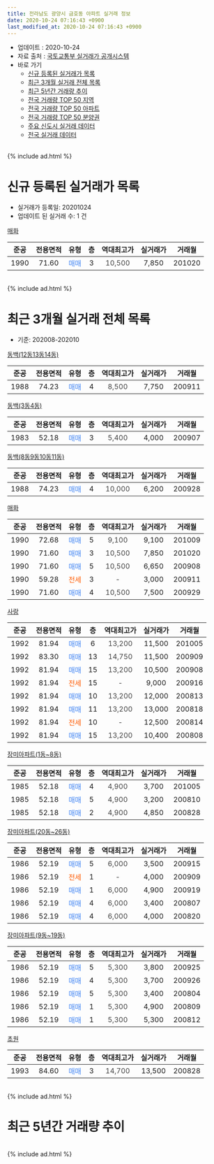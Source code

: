 ```yaml
---
title: 전라남도 광양시 금호동 아파트 실거래 정보
date: 2020-10-24 07:16:43 +0900
last_modified_at: 2020-10-24 07:16:43 +0900
---
```


* 업데이트 : 2020-10-24
* 자료 출처 : [국토교통부 실거래가 공개시스템](http://rt.molit.go.kr)
* 바로 가기
    * [신규 등록된 실거래가 목록](#신규-등록된-실거래가-목록)
    * [최근 3개월 실거래 전체 목록](#최근-3개월-실거래-전체-목록)
    * [최근 5년간 거래량 추이](#최근-5년간-거래량-추이)
    * [전국 거래량 TOP 50 지역](https://inasie.github.io/apt-trade-info/최근-3개월-전국에서-가장-거래가-많이-발생한-지역)
    * [전국 거래량 TOP 50 아파트](https://inasie.github.io/apt-trade-info/최근-3개월-전국에서-가장-거래가-많이-발생한-아파트)
    * [전국 거래량 TOP 50 분양권](https://inasie.github.io/apt-trade-info/최근-3개월-전국에서-가장-거래가-많이-발생한-분양권)
    * [주요 신도시 실거래 데이터](https://inasie.github.io/apt-trade-info/주요-신도시)
    * [전국 실거래 데이터](https://inasie.github.io/apt-trade-info/전국)
<br>
{% include ad.html %}
<br>

# 신규 등록된 실거래가 목록
* 실거래가 등록일: 20201024
* 업데이트 된 실거래 수: 1 건


[매화](https://search.naver.com/search.naver?query=%EC%A0%84%EB%9D%BC%EB%82%A8%EB%8F%84+%EA%B4%91%EC%96%91%EC%8B%9C+%EA%B8%88%ED%98%B8%EB%8F%99+%EB%A7%A4%ED%99%94)

|준공|전용면적|유형|층|역대최고가|실거래가|거래월|
|:---:|:---:|:---:|:---:|:---:|:---:|:---:|
|1990|71.60|<span style="color:#4285f3">매매</span>|3|<span style="color:#444444">10,500</span>|7,850|201020|


<br>
{% include ad.html %}
<br>

# 최근 3개월 실거래 전체 목록
* 기준: 202008-202010


[동백(12동13동14동)](https://search.naver.com/search.naver?query=%EC%A0%84%EB%9D%BC%EB%82%A8%EB%8F%84+%EA%B4%91%EC%96%91%EC%8B%9C+%EA%B8%88%ED%98%B8%EB%8F%99+%EB%8F%99%EB%B0%B1%2812%EB%8F%9913%EB%8F%9914%EB%8F%99%29)

|준공|전용면적|유형|층|역대최고가|실거래가|거래월|
|:---:|:---:|:---:|:---:|:---:|:---:|:---:|
|1988|74.23|<span style="color:#4285f3">매매</span>|4|<span style="color:#444444">8,500</span>|7,750|200911|

[동백(3동4동)](https://search.naver.com/search.naver?query=%EC%A0%84%EB%9D%BC%EB%82%A8%EB%8F%84+%EA%B4%91%EC%96%91%EC%8B%9C+%EA%B8%88%ED%98%B8%EB%8F%99+%EB%8F%99%EB%B0%B1%283%EB%8F%994%EB%8F%99%29)

|준공|전용면적|유형|층|역대최고가|실거래가|거래월|
|:---:|:---:|:---:|:---:|:---:|:---:|:---:|
|1983|52.18|<span style="color:#4285f3">매매</span>|3|<span style="color:#444444">5,400</span>|4,000|200907|

[동백(8동9동10동11동)](https://search.naver.com/search.naver?query=%EC%A0%84%EB%9D%BC%EB%82%A8%EB%8F%84+%EA%B4%91%EC%96%91%EC%8B%9C+%EA%B8%88%ED%98%B8%EB%8F%99+%EB%8F%99%EB%B0%B1%288%EB%8F%999%EB%8F%9910%EB%8F%9911%EB%8F%99%29)

|준공|전용면적|유형|층|역대최고가|실거래가|거래월|
|:---:|:---:|:---:|:---:|:---:|:---:|:---:|
|1988|74.23|<span style="color:#4285f3">매매</span>|4|<span style="color:#444444">10,000</span>|6,200|200928|

[매화](https://search.naver.com/search.naver?query=%EC%A0%84%EB%9D%BC%EB%82%A8%EB%8F%84+%EA%B4%91%EC%96%91%EC%8B%9C+%EA%B8%88%ED%98%B8%EB%8F%99+%EB%A7%A4%ED%99%94)

|준공|전용면적|유형|층|역대최고가|실거래가|거래월|
|:---:|:---:|:---:|:---:|:---:|:---:|:---:|
|1990|72.68|<span style="color:#4285f3">매매</span>|5|<span style="color:#444444">9,100</span>|9,100|201009|
|1990|71.60|<span style="color:#4285f3">매매</span>|3|<span style="color:#444444">10,500</span>|7,850|201020|
|1990|71.60|<span style="color:#4285f3">매매</span>|5|<span style="color:#444444">10,500</span>|6,650|200908|
|1990|59.28|<span style="color:#ff5a00">전세</span>|3|<span style="color:#444444">-</span>|3,000|200911|
|1990|71.60|<span style="color:#4285f3">매매</span>|4|<span style="color:#444444">10,500</span>|7,500|200929|

[사랑](https://search.naver.com/search.naver?query=%EC%A0%84%EB%9D%BC%EB%82%A8%EB%8F%84+%EA%B4%91%EC%96%91%EC%8B%9C+%EA%B8%88%ED%98%B8%EB%8F%99+%EC%82%AC%EB%9E%91)

|준공|전용면적|유형|층|역대최고가|실거래가|거래월|
|:---:|:---:|:---:|:---:|:---:|:---:|:---:|
|1992|81.94|<span style="color:#4285f3">매매</span>|6|<span style="color:#444444">13,200</span>|11,500|201005|
|1992|83.30|<span style="color:#4285f3">매매</span>|13|<span style="color:#444444">14,750</span>|11,500|200909|
|1992|81.94|<span style="color:#4285f3">매매</span>|15|<span style="color:#444444">13,200</span>|10,500|200908|
|1992|81.94|<span style="color:#ff5a00">전세</span>|15|<span style="color:#444444">-</span>|9,000|200916|
|1992|81.94|<span style="color:#4285f3">매매</span>|10|<span style="color:#444444">13,200</span>|12,000|200813|
|1992|81.94|<span style="color:#4285f3">매매</span>|11|<span style="color:#444444">13,200</span>|13,000|200818|
|1992|81.94|<span style="color:#ff5a00">전세</span>|10|<span style="color:#444444">-</span>|12,500|200814|
|1992|81.94|<span style="color:#4285f3">매매</span>|15|<span style="color:#444444">13,200</span>|10,400|200808|

[장미아파트(1동~8동)](https://search.naver.com/search.naver?query=%EC%A0%84%EB%9D%BC%EB%82%A8%EB%8F%84+%EA%B4%91%EC%96%91%EC%8B%9C+%EA%B8%88%ED%98%B8%EB%8F%99+%EC%9E%A5%EB%AF%B8%EC%95%84%ED%8C%8C%ED%8A%B8%281%EB%8F%99%7E8%EB%8F%99%29)

|준공|전용면적|유형|층|역대최고가|실거래가|거래월|
|:---:|:---:|:---:|:---:|:---:|:---:|:---:|
|1985|52.18|<span style="color:#4285f3">매매</span>|4|<span style="color:#444444">4,900</span>|3,700|201005|
|1985|52.18|<span style="color:#4285f3">매매</span>|5|<span style="color:#444444">4,900</span>|3,200|200810|
|1985|52.18|<span style="color:#4285f3">매매</span>|2|<span style="color:#444444">4,900</span>|4,850|200828|

[장미아파트(20동~26동)](https://search.naver.com/search.naver?query=%EC%A0%84%EB%9D%BC%EB%82%A8%EB%8F%84+%EA%B4%91%EC%96%91%EC%8B%9C+%EA%B8%88%ED%98%B8%EB%8F%99+%EC%9E%A5%EB%AF%B8%EC%95%84%ED%8C%8C%ED%8A%B8%2820%EB%8F%99%7E26%EB%8F%99%29)

|준공|전용면적|유형|층|역대최고가|실거래가|거래월|
|:---:|:---:|:---:|:---:|:---:|:---:|:---:|
|1986|52.19|<span style="color:#4285f3">매매</span>|5|<span style="color:#444444">6,000</span>|3,500|200915|
|1986|52.19|<span style="color:#ff5a00">전세</span>|1|<span style="color:#444444">-</span>|4,000|200909|
|1986|52.19|<span style="color:#4285f3">매매</span>|1|<span style="color:#444444">6,000</span>|4,900|200919|
|1986|52.19|<span style="color:#4285f3">매매</span>|4|<span style="color:#444444">6,000</span>|3,400|200807|
|1986|52.19|<span style="color:#4285f3">매매</span>|4|<span style="color:#444444">6,000</span>|4,000|200820|

[장미아파트(9동~19동)](https://search.naver.com/search.naver?query=%EC%A0%84%EB%9D%BC%EB%82%A8%EB%8F%84+%EA%B4%91%EC%96%91%EC%8B%9C+%EA%B8%88%ED%98%B8%EB%8F%99+%EC%9E%A5%EB%AF%B8%EC%95%84%ED%8C%8C%ED%8A%B8%289%EB%8F%99%7E19%EB%8F%99%29)

|준공|전용면적|유형|층|역대최고가|실거래가|거래월|
|:---:|:---:|:---:|:---:|:---:|:---:|:---:|
|1986|52.19|<span style="color:#4285f3">매매</span>|5|<span style="color:#444444">5,300</span>|3,800|200925|
|1986|52.19|<span style="color:#4285f3">매매</span>|4|<span style="color:#444444">5,300</span>|3,700|200926|
|1986|52.19|<span style="color:#4285f3">매매</span>|5|<span style="color:#444444">5,300</span>|3,400|200804|
|1986|52.19|<span style="color:#4285f3">매매</span>|1|<span style="color:#444444">5,300</span>|4,900|200809|
|1986|52.19|<span style="color:#4285f3">매매</span>|1|<span style="color:#444444">5,300</span>|5,300|200812|

[초원](https://search.naver.com/search.naver?query=%EC%A0%84%EB%9D%BC%EB%82%A8%EB%8F%84+%EA%B4%91%EC%96%91%EC%8B%9C+%EA%B8%88%ED%98%B8%EB%8F%99+%EC%B4%88%EC%9B%90)

|준공|전용면적|유형|층|역대최고가|실거래가|거래월|
|:---:|:---:|:---:|:---:|:---:|:---:|:---:|
|1993|84.60|<span style="color:#4285f3">매매</span>|3|<span style="color:#444444">14,700</span>|13,500|200828|


<br>
{% include ad.html %}
<br>

# 최근 5년간 거래량 추이


<div style="width:100%;">
    <canvas id="deal_progress" height="200"></canvas>
</div>

<script>
new Chart(document.getElementById("deal_progress"), {
    type: 'line',
    data: {
        labels: ['201510','201511','201512','201601','201602','201603','201604','201605','201606','201607','201608','201609','201610','201611','201612','201701','201702','201703','201704','201705','201706','201707','201708','201709','201710','201711','201712','201801','201802','201803','201804','201805','201806','201807','201808','201809','201810','201811','201812','201901','201902','201903','201904','201905','201906','201907','201908','201909','201910','201911','201912','202001','202002','202003','202004','202005','202006','202007','202008','202009','202010'],
        datasets: [{
            label: '매매',
            pointRadius: 1,
            data: [12, 24, 15, 11, 12, 16, 14, 15, 18, 19, 17, 12, 14, 13, 12, 17, 14, 17, 10, 9, 13, 10, 18, 13, 10, 19, 10, 18, 16, 16, 18, 11, 13, 10, 11, 8, 12, 11, 15, 21, 18, 19, 18, 14, 16, 12, 14, 19, 15, 18, 14, 13, 22, 12, 13, 10, 15, 17, 11, 11, 4],
            borderColor: "rgba(255, 201, 14, 1)",
            backgroundColor: "rgba(255, 201, 14, 0.5)",
            fill: false,
            lineTension: 0
        },{
            label: '전월세',
            pointRadius: 1,
            data: [4, 2, 4, 0, 5, 6, 1, 2, 3, 4, 1, 2, 3, 3, 4, 4, 6, 0, 0, 0, 5, 3, 2, 2, 3, 3, 0, 7, 7, 3, 1, 2, 4, 6, 2, 5, 3, 2, 9, 3, 0, 3, 5, 0, 2, 1, 1, 1, 2, 3, 1, 6, 6, 2, 0, 1, 5, 1, 1, 3, 0],
            borderColor: "rgba(0, 141, 185, 1)",
            backgroundColor: "rgba(0, 141, 185, 0.5)",
            fill: false,
            lineTension: 0
        }
        ]
    },
    options: {
        responsive: true,
        title: {
            display: false
        },
        tooltips: {
            mode: 'index',
            intersect: false
        },
        hover: {
            mode: 'nearest',
            intersect: true
        },
        scales: {
            xAxes: [{
                display: true,
                scaleLabel: {
                    display: true,
                    labelString: '년/월'
                }
            }],
            yAxes: [{
                display: true,
                ticks: {
                    suggestedMin: 0,
                },
                scaleLabel: {
                    display: true,
                    labelString: '실거래 수'
                }
            }]
        }
    }
});

</script>


<br>
{% include ad.html %}
<br>

